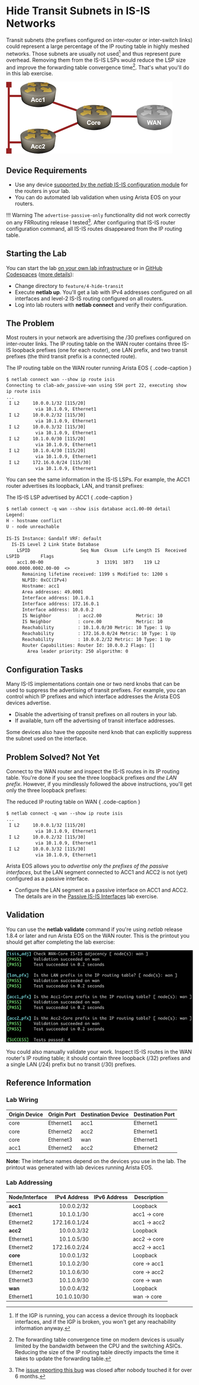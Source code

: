# Hide Transit Subnets in IS-IS Networks

Transit subnets (the prefixes configured on inter-router or inter-switch links) could represent a large percentage of the IP routing table in highly meshed networks. Those subnets are usually not used[^LB] and thus represent pure overhead. Removing them from the IS-IS LSPs would reduce the LSP size and improve the forwarding table convergence time[^FPI]. That's what you'll do in this lab exercise.

[^LB]: If the IGP is running, you can access a device through its loopback interfaces, and if the IGP is broken, you won't get any reachability information anyway.

[^FPI]: The forwarding table convergence time on modern devices is usually limited by the bandwidth between the CPU and the switching ASICs. Reducing the size of the IP routing table directly impacts the time it takes to update the forwarding table.

![Lab topology](topology-hide-transit.png)

## Device Requirements

* Use any device [supported by the _netlab_ IS-IS configuration module](https://netlab.tools/platforms/#platform-routing-support) for the routers in your lab.
* You can do automated lab validation when using Arista EOS on your routers.

!!! Warning
    The `advertise-passive-only` functionality did not work correctly on any FRRouting release I tested[^FRI]. After configuring that IS-IS router configuration command, all IS-IS routes disappeared from the IP routing table.

[^FRI]: The [issue reporting this bug](https://github.com/FRRouting/frr/issues/16325) was closed after nobody touched it for over 6 months.

## Starting the Lab

You can start the lab [on your own lab infrastructure](../1-setup.md) or in [GitHub Codespaces](https://github.com/codespaces/new/bgplab/isis) ([more details](https://bgplabs.net/4-codespaces/)):

* Change directory to `feature/4-hide-transit`
* Execute **netlab up**. You'll get a lab with IPv4 addresses configured on all interfaces and level-2 IS-IS routing configured on all routers.
* Log into lab routers with **netlab connect** and verify their configuration.

## The Problem

Most routers in your network are advertising the /30 prefixes configured on inter-router links. The IP routing table on the WAN router contains three IS-IS loopback prefixes (one for each router), one LAN prefix, and two transit prefixes (the third transit prefix is a connected route).

The IP routing table on the WAN router running Arista EOS
{ .code-caption }
```
$ netlab connect wan --show ip route isis
Connecting to clab-adv_passive-wan using SSH port 22, executing show ip route isis
...
 I L2     10.0.0.1/32 [115/20]
           via 10.1.0.9, Ethernet1
 I L2     10.0.0.2/32 [115/30]
           via 10.1.0.9, Ethernet1
 I L2     10.0.0.3/32 [115/30]
           via 10.1.0.9, Ethernet1
 I L2     10.1.0.0/30 [115/20]
           via 10.1.0.9, Ethernet1
 I L2     10.1.0.4/30 [115/20]
           via 10.1.0.9, Ethernet1
 I L2     172.16.0.0/24 [115/30]
           via 10.1.0.9, Ethernet1
```

You can see the same information in the IS-IS LSPs. For example, the ACC1 router advertises its loopback, LAN, and transit prefixes:

The IS-IS LSP advertised by ACC1
{ .code-caption }
```
$ netlab connect -q wan --show isis database acc1.00-00 detail
Legend:
H - hostname conflict
U - node unreachable

IS-IS Instance: Gandalf VRF: default
  IS-IS Level 2 Link State Database
    LSPID                   Seq Num  Cksum  Life Length IS  Received LSPID        Flags
    acc1.00-00                    3  13191  1073    119 L2  0000.0000.0002.00-00  <>
      Remaining lifetime received: 1199 s Modified to: 1200 s
      NLPID: 0xCC(IPv4)
      Hostname: acc1
      Area addresses: 49.0001
      Interface address: 10.1.0.1
      Interface address: 172.16.0.1
      Interface address: 10.0.0.2
      IS Neighbor          : acc2.00             Metric: 10
      IS Neighbor          : core.00             Metric: 10
      Reachability         : 10.1.0.0/30 Metric: 10 Type: 1 Up
      Reachability         : 172.16.0.0/24 Metric: 10 Type: 1 Up
      Reachability         : 10.0.0.2/32 Metric: 10 Type: 1 Up
      Router Capabilities: Router Id: 10.0.0.2 Flags: []
        Area leader priority: 250 algorithm: 0
```

## Configuration Tasks

Many IS-IS implementations contain one or two nerd knobs that can be used to suppress the advertising of transit prefixes. For example, you can control which IP prefixes and which interface addresses the Arista EOS devices advertise.

* Disable the advertising of transit prefixes on all routers in your lab.
* If available, turn off the advertising of transit interface addresses.

Some devices also have the opposite nerd knob that can explicitly suppress the subnet used on the interface.

## Problem Solved? Not Yet

Connect to the WAN router and inspect the IS-IS routes in its IP routing table. You're done if you see the three loopback prefixes *and the LAN prefix*. However, if you mindlessly followed the above instructions, you'll get only the three loopback prefixes:

The reduced IP routing table on WAN
{ .code-caption }
```
$ netlab connect -q wan --show ip route isis
...
 I L2     10.0.0.1/32 [115/20]
           via 10.1.0.9, Ethernet1
 I L2     10.0.0.2/32 [115/30]
           via 10.1.0.9, Ethernet1
 I L2     10.0.0.3/32 [115/30]
           via 10.1.0.9, Ethernet1
```

Arista EOS allows you to *advertise only the prefixes of the passive interfaces*, but the LAN segment connected to ACC1 and ACC2 is not (yet) configured as a passive interface.

* Configure the LAN segment as a passive interface on ACC1 and ACC2. The details are in the [Passive IS-IS Interfaces](1-passive.md) lab exercise.

## Validation

You can use the **netlab validate** command if you're using *netlab* release 1.8.4 or later and run Arista EOS on the WAN router. This is the printout you should get after completing the lab exercise:

![](validate-hide-transit.png)

You could also manually validate your work. Inspect IS-IS routes in the WAN router's IP routing table; it should contain three loopback (/32) prefixes and a single LAN (/24) prefix but no transit (/30) prefixes.

## Reference Information

### Lab Wiring

| Origin Device | Origin Port | Destination Device | Destination Port |
|---------------|-------------|--------------------|------------------|
| core | Ethernet1 | acc1 | Ethernet1 |
| core | Ethernet2 | acc2 | Ethernet1 |
| core | Ethernet3 | wan | Ethernet1 |
| acc1 | Ethernet2 | acc2 | Ethernet2 |

**Note:** The interface names depend on the devices you use in the lab. The printout was generated with lab devices running Arista EOS.

### Lab Addressing

| Node/Interface | IPv4 Address | IPv6 Address | Description |
|----------------|-------------:|-------------:|-------------|
| **acc1** |  10.0.0.2/32 |  | Loopback |
| Ethernet1 | 10.1.0.1/30 |  | acc1 -> core |
| Ethernet2 | 172.16.0.1/24 |  | acc1 -> acc2 |
| **acc2** |  10.0.0.3/32 |  | Loopback |
| Ethernet1 | 10.1.0.5/30 |  | acc2 -> core |
| Ethernet2 | 172.16.0.2/24 |  | acc2 -> acc1 |
| **core** |  10.0.0.1/32 |  | Loopback |
| Ethernet1 | 10.1.0.2/30 |  | core -> acc1 |
| Ethernet2 | 10.1.0.6/30 |  | core -> acc2 |
| Ethernet3 | 10.1.0.9/30 |  | core -> wan |
| **wan** |  10.0.0.4/32 |  | Loopback |
| Ethernet1 | 10.1.0.10/30 |  | wan -> core |

